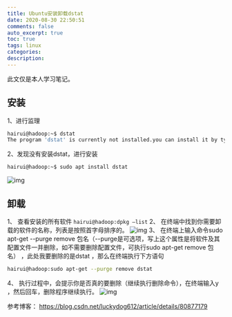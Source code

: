 ```yaml
---
title: Ubuntu安装卸载dstat
date: 2020-08-30 22:50:51
comments: false
auto_excerpt: true
toc: true
tags: linux
categories: 
description:
---
```

此文仅是本人学习笔记。

## 安装
1、进行监理
``` bash
hairui@hadoop:~$ dstat
The program 'dstat' is currently not installed.you can install it by typing: apt install dstat
```
2、发现没有安装dstat，进行安装
``` bash
hairui@hadoop:~$ sudo apt install dstat
```
![img](/images/UbuntuInstall1.png)
## 卸载
1、	查看安装的所有软件
``
hairui@hadoop:dpkg –list
``
2、	在终端中找到你需要卸载的软件的名称，列表是按照首字母排序的。
![img](/images/UbuntuInstall2.png)
3、	在终端上输入命令sudo apt-get --purge remove 包名（--purge是可选项，写上这个属性是将软件及其配置文件一并删除，如不需要删除配置文件，可执行sudo apt-get remove 包名） ，此处我要删除的是dstat ，那么在终端执行下方语句
``` bash
hairui@hadoop:sudo apt-get --purge remove dstat
```
4、	执行过程中，会提示你是否真的要删除（继续执行删除命令），在终端输入y ，然后回车，删除程序继续执行。
![img](/images/UbuntuInstall3.png)

参考博客：
https://blog.csdn.net/luckydog612/article/details/80877179
